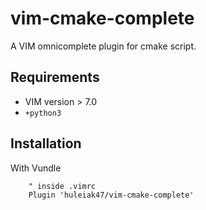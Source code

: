 # vim-cmake-complete

A VIM omnicomplete plugin for cmake script.

## Requirements

- VIM version > 7.0
- `+python3`

## Installation

With Vundle

~~~ vim
    " inside .vimrc
    Plugin 'huleiak47/vim-cmake-complete' 
~~~
